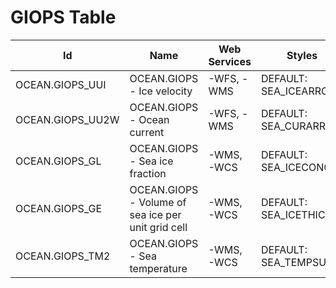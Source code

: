 # GIOPS Table

Id | Name | Web Services | Styles | Notes
---|------|--------------|--------|------
OCEAN.GIOPS_UUI | OCEAN.GIOPS - Ice velocity | -WFS, -WMS   | DEFAULT: SEA_ICEARROW |      
OCEAN.GIOPS_UU2W | OCEAN.GIOPS - Ocean current | -WFS, -WMS   | DEFAULT: SEA_CURARROW |      
OCEAN.GIOPS_GL | OCEAN.GIOPS - Sea ice fraction | -WMS, -WCS   | DEFAULT: SEA_ICECONC |      
OCEAN.GIOPS_GE | OCEAN.GIOPS - Volume of sea ice per unit grid cell | -WMS, -WCS   | DEFAULT: SEA_ICETHICK |      
OCEAN.GIOPS_TM2 | OCEAN.GIOPS - Sea temperature | -WMS, -WCS   | DEFAULT: SEA_TEMPSURF |      

